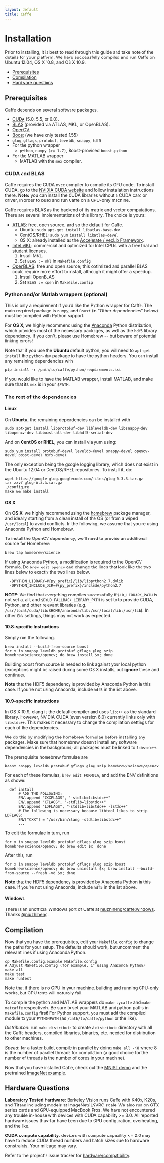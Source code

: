 ```yaml
---
layout: default
title: Caffe
---
```


# Installation

Prior to installing, it is best to read through this guide and take note of the details for your platform.
We have successfully compiled and run Caffe on Ubuntu 12.04, OS X 10.8, and OS X 10.9.

- [Prerequisites](#prerequisites)
- [Compilation](#compilation)
- [Hardware questions](#hardware_questions)

## Prerequisites

Caffe depends on several software packages.

* [CUDA](https://developer.nvidia.com/cuda-zone) (5.0, 5.5, or 6.0).
* [BLAS](http://en.wikipedia.org/wiki/Basic_Linear_Algebra_Subprograms) (provided via ATLAS, MKL, or OpenBLAS).
* [OpenCV](http://opencv.org/).
* [Boost](http://www.boost.org/) (we have only tested 1.55)
* `glog`, `gflags`, `protobuf`, `leveldb`, `snappy`, `hdf5`
* For the python wrapper
    * `python`, `numpy (>= 1.7)`, Boost-provided `boost.python`
* For the MATLAB wrapper
    * MATLAB with the `mex` compiler.

### CUDA and BLAS

Caffe requires the CUDA `nvcc` compiler to compile its GPU code.
To install CUDA, go to the [NVIDIA CUDA website](https://developer.nvidia.com/cuda-downloads) and follow installation instructions there. **Note:** you can install the CUDA libraries without a CUDA card or driver, in order to build and run Caffe on a CPU-only machine.

Caffe requires BLAS as the backend of its matrix and vector computations.
There are several implementations of this library.
The choice is yours:

* [ATLAS](http://math-atlas.sourceforge.net/): free, open source, and so the default for Caffe.
    + Ubuntu: `sudo apt-get install libatlas-base-dev`
    + CentOS/RHEL: `sudo yum install libatlas-devel`
    + OS X: already installed as the [Accelerate / vecLib Framework](https://developer.apple.com/library/mac/documentation/Darwin/Reference/ManPages/man7/Accelerate.7.html).
* [Intel MKL](http://software.intel.com/en-us/intel-mkl): commercial and optimized for Intel CPUs, with a free trial and [student](http://software.intel.com/en-us/intel-education-offerings) licenses.
    1. Install MKL.
    2. Set `BLAS := mkl` in `Makefile.config`
* [OpenBLAS](http://www.openblas.net/): free and open source; this optimized and parallel BLAS could require more effort to install, although it might offer a speedup.
    1. Install OpenBLAS
    2. Set `BLAS := open` in `Makefile.config`

### Python and/or Matlab wrappers (optional)

This is only a requirement if you'd like the Python wrapper for Caffe.
The main required package is `numpy`, and `Boost` (in "Other dependencies" below) must be compiled with Python support.

For **OS X**, we highly recommend using the [Anaconda](https://store.continuum.io/cshop/anaconda/) Python distribution, which provides most of the necessary packages, as well as the `hdf5` library dependency.
If you don't, please use Homebrew -- but beware of potential linking errors!

Note that if you use the **Ubuntu** default python, you will need to `apt-get install` the `python-dev` package to have the python headers. You can install any remaining dependencies with

    pip install -r /path/to/caffe/python/requirements.txt

If you would like to have the MATLAB wrapper, install MATLAB, and make sure that its `mex` is in your `$PATH`.

### The rest of the dependencies

#### Linux

On **Ubuntu**, the remaining dependencies can be installed with

    sudo apt-get install libprotobuf-dev libleveldb-dev libsnappy-dev libopencv-dev libboost-all-dev libhdf5-serial-dev

And on **CentOS or RHEL**, you can install via yum using:

    sudo yum install protobuf-devel leveldb-devel snappy-devel opencv-devel boost-devel hdf5-devel

The only exception being the google logging library, which does not exist in the Ubuntu 12.04 or CentOS/RHEL repositories. To install it, do:

    wget https://google-glog.googlecode.com/files/glog-0.3.3.tar.gz
    tar zxvf glog-0.3.3.tar.gz
    ./configure
    make && make install

#### OS X

On **OS X**, we highly recommend using the [homebrew](http://brew.sh/) package manager, and ideally starting from a clean install of the OS (or from a wiped `/usr/local`) to avoid conflicts.
In the following, we assume that you're using Anaconda Python and Homebrew.

To install the OpenCV dependency, we'll need to provide an additional source for Homebrew:

    brew tap homebrew/science

If using Anaconda Python, a modification is required to the OpenCV formula.
Do `brew edit opencv` and change the lines that look like the two lines below to exactly the two lines below.

      -DPYTHON_LIBRARY=#{py_prefix}/lib/libpython2.7.dylib
      -DPYTHON_INCLUDE_DIR=#{py_prefix}/include/python2.7

**NOTE**: We find that everything compiles successfully if `$LD_LIBRARY_PATH` is not set at all, and `$DYLD_FALLBACK_LIBRARY_PATH` is set to to provide CUDA, Python, and other relevant libraries (e.g. `/usr/local/cuda/lib:$HOME/anaconda/lib:/usr/local/lib:/usr/lib`).
In other `ENV` settings, things may not work as expected.

#### 10.8-specific Instructions

Simply run the following.

    brew install --build-from-source boost
    for x in snappy leveldb protobuf gflags glog szip homebrew/science/opencv; do brew install $x; done

Building boost from source is needed to link against your local python (exceptions might be raised during some OS X installs, but **ignore** these and continue).

**Note** that the HDF5 dependency is provided by Anaconda Python in this case.
If you're not using Anaconda, include `hdf5` in the list above.

#### 10.9-specific Instructions

In OS X 10.9, clang is the default compiler and uses `libc++` as the standard library.
However, NVIDIA CUDA (even version 6.0) currently links only with `libstdc++`.
This makes it necessary to change the compilation settings for each of the dependencies.

We do this by modifying the homebrew formulae before installing any packages.
Make sure that homebrew doesn't install any software dependencies in the background; all packages must be linked to `libstdc++`.

The prerequisite homebrew formulae are

    boost snappy leveldb protobuf gflags glog szip homebrew/science/opencv

For each of these formulas, `brew edit FORMULA`, and add the ENV definitions as shown:

      def install
          # ADD THE FOLLOWING:
          ENV.append "CXXFLAGS", "-stdlib=libstdc++"
          ENV.append "CFLAGS", "-stdlib=libstdc++"
          ENV.append "LDFLAGS", "-stdlib=libstdc++ -lstdc++"
          # The following is necessary because libtool likes to strip LDFLAGS:
          ENV["CXX"] = "/usr/bin/clang -stdlib=libstdc++"
          ...

To edit the formulae in turn, run

    for x in snappy leveldb protobuf gflags glog szip boost homebrew/science/opencv; do brew edit $x; done

After this, run

    for x in snappy leveldb protobuf gflags glog szip boost homebrew/science/opencv; do brew uninstall $x; brew install --build-from-source --fresh -vd $x; done

**Note** that the HDF5 dependency is provided by Anaconda Python in this case.
If you're not using Anaconda, include `hdf5` in the list above.

#### Windows

There is an unofficial Windows port of Caffe at [niuzhiheng/caffe:windows](https://github.com/niuzhiheng/caffe). Thanks [@niuzhiheng](https://github.com/niuzhiheng).

## Compilation

Now that you have the prerequisites, edit your `Makefile.config` to change the paths for your setup.
The defaults should work, but uncomment the relevant lines if using Anaconda Python.

    cp Makefile.config.example Makefile.config
    # Adjust Makefile.config (for example, if using Anaconda Python)
    make all
    make test
    make runtest

Note that if there is no GPU in your machine, building and running CPU-only works, but GPU tests will naturally fail.

To compile the python and MATLAB wrappers do `make pycaffe` and `make matcaffe` respectively.
Be sure to set your MATLAB and python paths in `Makefile.config` first!
For Python support, you must add the compiled module to your `PYTHONPATH` (as `/path/to/caffe/python` or the like).

*Distribution*: run `make distribute` to create a `distribute` directory with all the Caffe headers, compiled libraries, binaries, etc. needed for distribution to other machines.

*Speed*: for a faster build, compile in parallel by doing `make all -j8` where 8 is the number of parallel threads for compilation (a good choice for the number of threads is the number of cores in your machine).

Now that you have installed Caffe, check out the [MNIST demo](mnist.html) and the pretrained [ImageNet example](imagenet.html).

## Hardware Questions

**Laboratory Tested Hardware**: Berkeley Vision runs Caffe with K40s, K20s, and Titans including models at ImageNet/ILSVRC scale. We also run on GTX series cards and GPU-equipped MacBook Pros. We have not encountered any trouble in-house with devices with CUDA capability >= 3.0. All reported hardware issues thus-far have been due to GPU configuration, overheating, and the like.

**CUDA compute capability**: devices with compute capability <= 2.0 may have to reduce CUDA thread numbers and batch sizes due to hardware constraints. Your mileage may vary.

Refer to the project's issue tracker for [hardware/compatibility](https://github.com/BVLC/caffe/issues?labels=hardware%2Fcompatibility&page=1&state=open).
